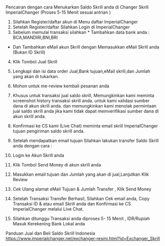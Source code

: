 



Pencairan dengan cara Menukarkan Saldo Skrill anda di Changer Skrill ImperialChanger
(Proses 5-15 Menit sesuai antrian )


1. Silahkan Register/daftar akun di Menu daftar ImperialChanger
2. Setelah Register/daftar Silahkan Login di ImperialChanger
3. Sebelum memulai transaksi silahkan * Tambahkan data bank anda : BCA,MANDIRI,BNI,BRI
* Dan Tambahkan eMail akun Skrill dengan Memasukkan eMail Skrill anda (Bukan ID Skrill)
4. Klik Tombol Jual Skrill
5. Lengkapi dan isi data order Jual,Bank tujuan,eMail skrill,dan Jumlah yang akan di tukarkan.
6. Mohon untuk me-review kembali pesanan anda
7. Khusus untuk transaksi jual saldo skrill, Memungkinkan kami meminta screenshot history transaksi skrill anda. untuk kami validasi sumber dana di akun skrill anda. 
dan memungkinkan kami menolak permintaan jual saldo skrill anda jika kami tidak dapat memverifikasi sumber dana di akun skrill anda.
8. Konfirmasi ke CS kami (Live Chat) meminta email skrill ImperialChanger tujuan pengiriman saldo skrill anda.
9. Setelah mendapatkan email tujuan Silahkan lakukan transfer Saldo Skrill anda dengan cara : 
1. Login ke Akun Skrill anda 
2. Klik Tombol Send Money di akun skrill anda


3. Masukkan email tujuan dan Jumlah yang akan di jual,Lanjutkan Klik Review


4. Cek Ulang alamat eMail Tujuan & Jumlah Transfer , Klik Send Money


5. Setelah Transaksi Transfer Berhasil, Silahkan Cek email anda,
Copy Transaksi ID & atau email Skrill anda dan Konfirmasi ke CS ImperialChanger melalui Live Chat.


10. Silahkan ditunggu Transaksi anda diproses 5- 15 Menit , IDR/Rupiah Masuk Kerekening Bank Lokal anda


Panduan Jual dan Beli Saldo Skrill Indonesia
https://www.imperialchanger.net/exchanger-resmi.html?id=Exchanger_Skrill
